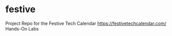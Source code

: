 # festive
Project Repo for the Festive Tech Calendar https://festivetechcalendar.com/ Hands-On Labs
